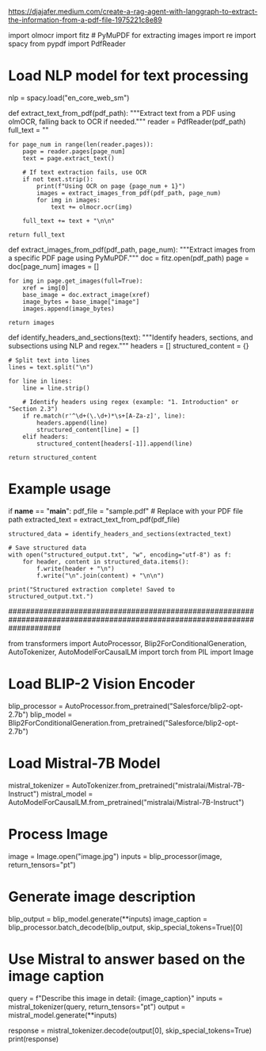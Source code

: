 https://djajafer.medium.com/create-a-rag-agent-with-langgraph-to-extract-the-information-from-a-pdf-file-1975221c8e89

import olmocr
import fitz  # PyMuPDF for extracting images
import re
import spacy
from pypdf import PdfReader

# Load NLP model for text processing
nlp = spacy.load("en_core_web_sm")

def extract_text_from_pdf(pdf_path):
    """Extract text from a PDF using olmOCR, falling back to OCR if needed."""
    reader = PdfReader(pdf_path)
    full_text = ""

    for page_num in range(len(reader.pages)):
        page = reader.pages[page_num]
        text = page.extract_text()

        # If text extraction fails, use OCR
        if not text.strip():
            print(f"Using OCR on page {page_num + 1}")
            images = extract_images_from_pdf(pdf_path, page_num)
            for img in images:
                text += olmocr.ocr(img)

        full_text += text + "\n\n"

    return full_text

def extract_images_from_pdf(pdf_path, page_num):
    """Extract images from a specific PDF page using PyMuPDF."""
    doc = fitz.open(pdf_path)
    page = doc[page_num]
    images = []

    for img in page.get_images(full=True):
        xref = img[0]
        base_image = doc.extract_image(xref)
        image_bytes = base_image["image"]
        images.append(image_bytes)

    return images

def identify_headers_and_sections(text):
    """Identify headers, sections, and subsections using NLP and regex."""
    headers = []
    structured_content = {}

    # Split text into lines
    lines = text.split("\n")

    for line in lines:
        line = line.strip()

        # Identify headers using regex (example: "1. Introduction" or "Section 2.3")
        if re.match(r'^\d+(\.\d+)*\s+[A-Za-z]', line):
            headers.append(line)
            structured_content[line] = []
        elif headers:
            structured_content[headers[-1]].append(line)

    return structured_content

# Example usage
if __name__ == "__main__":
    pdf_file = "sample.pdf"  # Replace with your PDF file path
    extracted_text = extract_text_from_pdf(pdf_file)
    
    structured_data = identify_headers_and_sections(extracted_text)

    # Save structured data
    with open("structured_output.txt", "w", encoding="utf-8") as f:
        for header, content in structured_data.items():
            f.write(header + "\n")
            f.write("\n".join(content) + "\n\n")

    print("Structured extraction complete! Saved to structured_output.txt.")



############################################################################################################################


from transformers import AutoProcessor, Blip2ForConditionalGeneration, AutoTokenizer, AutoModelForCausalLM
import torch
from PIL import Image

# Load BLIP-2 Vision Encoder
blip_processor = AutoProcessor.from_pretrained("Salesforce/blip2-opt-2.7b")
blip_model = Blip2ForConditionalGeneration.from_pretrained("Salesforce/blip2-opt-2.7b")

# Load Mistral-7B Model
mistral_tokenizer = AutoTokenizer.from_pretrained("mistralai/Mistral-7B-Instruct")
mistral_model = AutoModelForCausalLM.from_pretrained("mistralai/Mistral-7B-Instruct")

# Process Image
image = Image.open("image.jpg")
inputs = blip_processor(image, return_tensors="pt")

# Generate image description
blip_output = blip_model.generate(**inputs)
image_caption = blip_processor.batch_decode(blip_output, skip_special_tokens=True)[0]

# Use Mistral to answer based on the image caption
query = f"Describe this image in detail: {image_caption}"
inputs = mistral_tokenizer(query, return_tensors="pt")
output = mistral_model.generate(**inputs)

response = mistral_tokenizer.decode(output[0], skip_special_tokens=True)
print(response)
